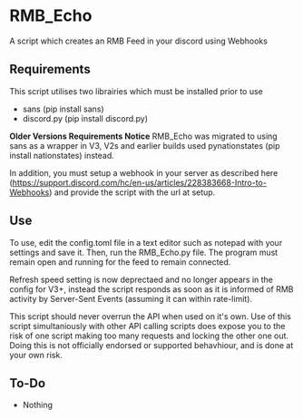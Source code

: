 # RMB_Echo
A script which creates an RMB Feed in your discord using Webhooks
## Requirements
This script utilises two librairies which must be installed prior to use
- sans (pip install sans)
- discord.py (pip install discord.py)

**Older Versions Requirements Notice**
RMB_Echo was migrated to using sans as a wrapper in V3, V2s and earlier builds used pynationstates (pip install nationstates) instead.

In addition, you must setup a webhook in your server as described here (https://support.discord.com/hc/en-us/articles/228383668-Intro-to-Webhooks) and provide the script with the url at setup.
## Use
To use, edit the config.toml file in a text editor such as notepad with your settings and save it. Then, run the RMB_Echo.py file. The program must remain open and running for the feed to remain connected.

Refresh speed setting is now deprectaed and no longer appears in the config for V3+, instead the script responds as soon as it is informed of RMB activity by Server-Sent Events (assuming it can within rate-limit).

This script should never overrun the API when used on it's own. Use of this script simultaniously with other API calling scripts does expose you to the risk of one script making too many requests and locking the other one out. Doing this is not officially endorsed or supported behavhiour, and is done at your own risk.
## To-Do
- Nothing

